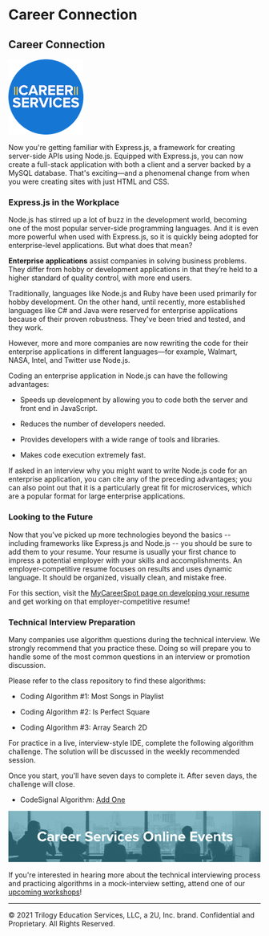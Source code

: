 # Career Connection

## Career Connection

![Career Services Logo](./assets/cs_logo.png#right)

Now you're getting familiar with Express.js, a framework for creating server-side APIs using Node.js. Equipped with Express.js, you can now create a full-stack application with both a client and a server backed by a MySQL database. That's exciting&mdash;and a phenomenal change from when you were creating sites with just HTML and CSS.

### Express.js in the Workplace

Node.js has stirred up a lot of buzz in the development world, becoming one of the most popular server-side programming languages. And it is even more powerful when used with Express.js, so it is quickly being adopted for enterprise-level applications. But what does that mean?

**Enterprise applications** assist companies in solving business problems. They differ from hobby or development applications in that they’re held to a higher standard of quality control, with more end users.

Traditionally, languages like Node.js and Ruby have been used primarily for hobby development. On the other hand, until recently, more established languages like C# and Java were reserved for enterprise applications because of their proven robustness. They've been tried and tested, and they work.

However, more and more companies are now rewriting the code for their enterprise applications in different languages&mdash;for example, Walmart, NASA, Intel, and Twitter use Node.js.

Coding an enterprise application in Node.js can have the following advantages:

* Speeds up development by allowing you to code both the server and front end in JavaScript.

* Reduces the number of developers needed.

* Provides developers with a wide range of tools and libraries.

* Makes code execution extremely fast.

If asked in an interview why you might want to write Node.js code for an enterprise application, you can cite any of the preceding advantages; you can also point out that it is a particularly great fit for microservices, which are a popular format for large enterprise applications.

### Looking to the Future

Now that you’ve picked up more technologies beyond the basics -- including frameworks like Express.js and Node.js -- you should be sure to add them to your resume. Your resume is usually your first chance to impress a potential employer with your skills and accomplishments. An employer-competitive resume focuses on results and uses dynamic language. It should be organized, visually clean, and mistake free.

For this section, visit the [MyCareerSpot page on developing your resume](https://mycareerspot.org/resume) and get working on that employer-competitive resume!

### Technical Interview Preparation

Many companies use algorithm questions during the technical interview. We strongly recommend that you practice these. Doing so will prepare you to handle some of the most common questions in an interview or promotion discussion.

Please refer to the class repository to find these algorithms:

* Coding Algorithm #1: Most Songs in Playlist

* Coding Algorithm #2: Is Perfect Square

* Coding Algorithm #3: Array Search 2D

For practice in a live, interview-style IDE, complete the following algorithm challenge. The solution will be discussed in the weekly recommended session.

Once you start, you'll have seven days to complete it. After seven days, the challenge will close.

* CodeSignal Algorithm: [Add One](https://app.codesignal.com/public-test/ThqFTjkqwzQrcoqKB/AhsPkH8G6H8qqi)

![online-events](./assets/online-events.png)

If you're interested in hearing more about the technical interviewing process and practicing algorithms in a mock-interview setting, attend one of our [upcoming workshops](https://careerservicesonlineevents.splashthat.com/)!

---
© 2021 Trilogy Education Services, LLC, a 2U, Inc. brand. Confidential and Proprietary. All Rights Reserved.
